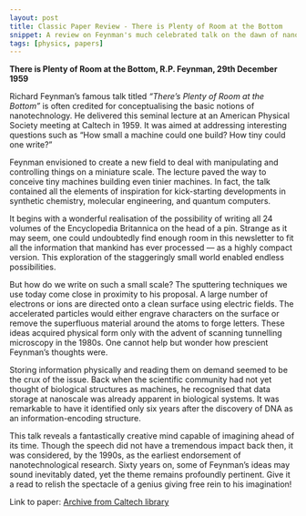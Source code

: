 ```yaml
---
layout: post
title: Classic Paper Review - There is Plenty of Room at the Bottom
snippet: A review on Feynman's much celebrated talk on the dawn of nanotechnology.
tags: [physics, papers]
---
```


**There is Plenty of Room at the Bottom, R.P. Feynman, 29th December 1959**

Richard Feynman’s famous talk titled _“There’s Plenty of Room at the Bottom”_ is often credited for conceptualising the basic notions of nanotechnology. He delivered this seminal lecture at an American Physical Society meeting at Caltech in 1959. It was aimed at addressing interesting questions such as “How small a machine could one build? How tiny could one write?”

Feynman envisioned to create a new field to deal with manipulating and controlling things on a miniature scale. The lecture paved the way to conceive tiny machines building even tinier machines. In fact, the talk contained all the elements of inspiration for kick-starting developments in synthetic chemistry, molecular engineering, and quantum computers.

It begins with a wonderful realisation of the possibility of writing all 24 volumes of the Encyclopedia Britannica on the head of a pin. Strange as it may seem, one could undoubtedly find enough room in this newsletter to fit all the information that mankind has ever processed — as a highly compact version. This exploration of the staggeringly small world enabled endless possibilities.

But how do we write on such a small scale? The sputtering techniques we use today come close in proximity to his proposal. A large number of electrons or ions are directed onto a clean surface using electric fields. The accelerated particles would either engrave characters on the surface or remove the superfluous material around the atoms to forge letters. These ideas acquired physical form only with the advent of scanning tunnelling microscopy in the 1980s. One cannot help but wonder how prescient Feynman’s thoughts were.

Storing information physically and reading them on demand seemed to be the crux of the issue. Back when the scientific community had not yet thought of biological structures as machines, he recognised that data storage at nanoscale was already apparent in biological systems. It was remarkable to have it identified only six years after the discovery of DNA as an information-encoding structure.

This talk reveals a fantastically creative mind capable of imagining ahead of its time. Though the speech did not have a tremendous impact back then, it was considered, by the 1990s, as the earliest endorsement of nanotechnological research. Sixty years on, some of Feynman’s ideas may sound inevitably dated, yet the theme remains profoundly pertinent. Give it a read to relish the spectacle of a genius giving free rein to his imagination!

Link to paper: [Archive from Caltech library](http://calteches.library.caltech.edu/1976/1/1960Bottom.pdf)

